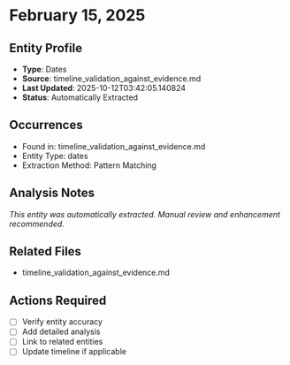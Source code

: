 # February 15, 2025

## Entity Profile
- **Type**: Dates
- **Source**: timeline_validation_against_evidence.md
- **Last Updated**: 2025-10-12T03:42:05.140824
- **Status**: Automatically Extracted

## Occurrences
- Found in: timeline_validation_against_evidence.md
- Entity Type: dates
- Extraction Method: Pattern Matching

## Analysis Notes
*This entity was automatically extracted. Manual review and enhancement recommended.*

## Related Files
- timeline_validation_against_evidence.md

## Actions Required
- [ ] Verify entity accuracy
- [ ] Add detailed analysis
- [ ] Link to related entities
- [ ] Update timeline if applicable
